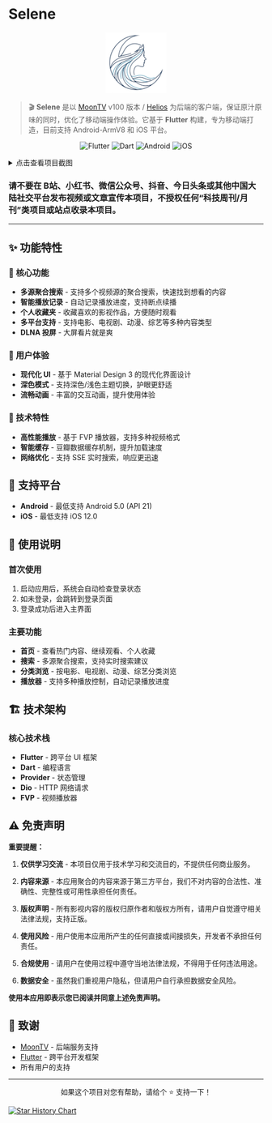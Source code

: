 # Selene

<div align="center">
  <img src="logo.jpg" alt="Selene Logo" width="120">
</div>

> 🎬 **Selene** 是以 [MoonTV](https://github.com/MoonTechLab/LunaTV) v100 版本 / [Helios](https://github.com/MoonTechLab/Helios) 为后端的客户端，保证原汁原味的同时，优化了移动端操作体验。它基于 **Flutter** 构建，专为移动端打造，目前支持 Android-ArmV8 和 iOS 平台。

<div align="center">

![Flutter](https://img.shields.io/badge/Flutter-3.4.3-02569B?logo=flutter)
![Dart](https://img.shields.io/badge/Dart-3.4.3-0175C2?logo=dart)
![Android](https://img.shields.io/badge/Android-21+-3DDC84?logo=android)
![iOS](https://img.shields.io/badge/iOS-12.0+-000000?logo=ios)

</div>

<details>
  <summary>点击查看项目截图</summary>
  <img src="screenshot1.jpg" alt="项目截图" width=300>
  <img src="screenshot2.jpg" alt="项目截图" width=300>
  <img src="screenshot3.jpg" alt="项目截图" width=300>
  <img src="screenshot4.jpg" alt="项目截图" width=300>
  <img src="screenshot5.jpg" alt="项目截图" width=300>
  <img src="screenshot6.jpg" alt="项目截图" width=300>
</details>

### 请不要在 B站、小红书、微信公众号、抖音、今日头条或其他中国大陆社交平台发布视频或文章宣传本项目，不授权任何“科技周刊/月刊”类项目或站点收录本项目。

---

## ✨ 功能特性

### 🎯 核心功能
- **多源聚合搜索** - 支持多个视频源的聚合搜索，快速找到想看的内容
- **智能播放记录** - 自动记录播放进度，支持断点续播
- **个人收藏夹** - 收藏喜欢的影视作品，方便随时观看
- **多平台支持** - 支持电影、电视剧、动漫、综艺等多种内容类型
- **DLNA 投屏** - 大屏看片就是爽

### 🎨 用户体验
- **现代化 UI** - 基于 Material Design 3 的现代化界面设计
- **深色模式** - 支持深色/浅色主题切换，护眼更舒适
- **流畅动画** - 丰富的交互动画，提升使用体验

### 🔧 技术特性
- **高性能播放** - 基于 FVP 播放器，支持多种视频格式
- **智能缓存** - 豆瓣数据缓存机制，提升加载速度
- **网络优化** - 支持 SSE 实时搜索，响应更迅速

## 📱 支持平台

- **Android** - 最低支持 Android 5.0 (API 21)
- **iOS** - 最低支持 iOS 12.0

## 📖 使用说明

### 首次使用
1. 启动应用后，系统会自动检查登录状态
2. 如未登录，会跳转到登录页面
3. 登录成功后进入主界面

### 主要功能
- **首页** - 查看热门内容、继续观看、个人收藏
- **搜索** - 多源聚合搜索，支持实时搜索建议
- **分类浏览** - 按电影、电视剧、动漫、综艺分类浏览
- **播放器** - 支持多种播放控制，自动记录播放进度

## 🏗️ 技术架构

### 核心技术栈
- **Flutter** - 跨平台 UI 框架
- **Dart** - 编程语言
- **Provider** - 状态管理
- **Dio** - HTTP 网络请求
- **FVP** - 视频播放器

## ⚠️ 免责声明

**重要提醒：**

1. **仅供学习交流** - 本项目仅用于技术学习和交流目的，不提供任何商业服务。

2. **内容来源** - 本应用聚合的内容来源于第三方平台，我们不对内容的合法性、准确性、完整性或可用性承担任何责任。

3. **版权声明** - 所有影视内容的版权归原作者和版权方所有，请用户自觉遵守相关法律法规，支持正版。

4. **使用风险** - 用户使用本应用所产生的任何直接或间接损失，开发者不承担任何责任。

5. **合规使用** - 请用户在使用过程中遵守当地法律法规，不得用于任何违法用途。

6. **数据安全** - 虽然我们重视用户隐私，但请用户自行承担数据安全风险。

**使用本应用即表示您已阅读并同意上述免责声明。**

## 🙏 致谢

- [MoonTV](https://github.com/MoonTechLab/LunaTV) - 后端服务支持
- [Flutter](https://flutter.dev/) - 跨平台开发框架
- 所有用户的支持
---

<div align="center">
  <p>如果这个项目对您有帮助，请给个 ⭐️ 支持一下！</p>
</div>

[![Star History Chart](https://api.star-history.com/svg?repos=MoonTechLab/Selene&type=Date)](https://www.star-history.com/#MoonTechLab/Selene&Date)
